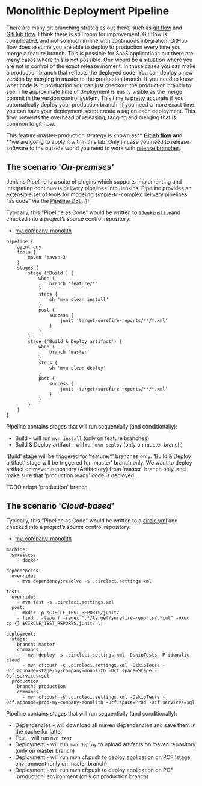 # Monolithic Deployment Pipeline

There are many git branching strategies out there, such as [git flow](http://nvie.com/posts/a-successful-git-branching-model/) and [GitHub flow](http://scottchacon.com/2011/08/31/github-flow.html). I think there is still room for improvement. Git flow is complicated, and not so much in-line with continuous integration. GitHub flow does assume you are able to deploy to production every time you merge a feature branch. This is possible for SaaS applications but there are many cases where this is not possible. One would be a situation where you are not in control of the exact release moment. In these cases you can make a production branch that reflects the deployed code. You can deploy a new version by merging in master to the production branch. If you need to know what code is in production you can just checkout the production branch to see. The approximate time of deployment is easily visible as the merge commit in the version control system. This time is pretty accurate if you automatically deploy your production branch. If you need a more exact time you can have your deployment script create a tag on each deployment. This flow prevents the overhead of releasing, tagging and merging that is common to git flow.

This feature-master-production strategy is known as** **[**Gitlab flow**](https://about.gitlab.com/2014/09/29/gitlab-flow)** **and** **we are going to apply it within this lab. Only in case you need to release software to the outside world you need to work with [release branches](https://docs.gitlab.com/ee/workflow/gitlab_flow.html#release-branches-with-gitlab-flow).

## The scenario '_On-premises'_

Jenkins Pipeline is a suite of plugins which supports implementing and integrating continuous delivery pipelines into Jenkins. Pipeline provides an extensible set of tools for modeling simple-to-complex delivery pipelines "as code" via the [Pipeline DSL](https://jenkins.io/doc/book/pipeline/syntax/).\[[1](https://jenkins.io/doc/book/pipeline/#_footnote_1)\]

Typically, this "Pipeline as Code" would be written to a[`Jenkinsfile`](https://jenkins.io/doc/book/pipeline/jenkinsfile/)and checked into a project’s source control repository:

* [my-company-monolith](https://github.com/ivans-innovation-lab/my-company-monolith/blob/master/Jenkinsfile)

```
pipeline {
    agent any
    tools { 
        maven 'maven-3' 
    }
    stages {
        stage ('Build') {
            when {
                branch 'feature/*'
            }
            steps {
                sh 'mvn clean install'
            }
            post {
                success {
                    junit 'target/surefire-reports/**/*.xml' 
                }
            }
        }
        stage ('Build & Deploy artifact') {
            when {
                branch 'master'
            }
            steps {
                sh 'mvn clean deploy'
            }
            post {
                success {
                    junit 'target/surefire-reports/**/*.xml' 
                }
            }
        }
    }
}
```

Pipeline contains stages that will run sequentially \(and conditionally\):

* Build - will run `mvn install` \(only on feature branches\)
* Build & Deploy artifact - will run `mvn deploy`  \(only on master branch\)

'Build' stage will be triggered for 'feature/\*' branches only. 'Build & Deploy artifact' stage will be triggered for 'master' branch only. We want to deploy artifact on maven repository \(Artifactory\) from 'master' branch only, and make sure that 'production ready' code is deployed.

TODO adopt 'production' branch

## The scenario '_Cloud-based'_

Typically, this "Pipeline as Code" would be written to a [circle.yml](https://github.com/ivans-innovation-lab/my-company-monolith/blob/master/circle.yml) and checked into a project’s source control repository:

* [my-company-monolith](https://github.com/ivans-innovation-lab/my-company-monolith/blob/master/circle.yml)

```
machine:
  services:
    - docker

dependencies:
  override:
    - mvn dependency:resolve -s .circleci.settings.xml

test:
  override:
    - mvn test -s .circleci.settings.xml
  post:
    - mkdir -p $CIRCLE_TEST_REPORTS/junit/
    - find . -type f -regex ".*/target/surefire-reports/.*xml" -exec cp {} $CIRCLE_TEST_REPORTS/junit/ \;

deployment:
  stage:
    branch: master
    commands:
      - mvn deploy -s .circleci.settings.xml -DskipTests -P idugalic-cloud
      - mvn cf:push -s .circleci.settings.xml -DskipTests -Dcf.appname=stage-my-company-monolith -Dcf.space=Stage -Dcf.services=sql
  production:
    branch: production
    commands:
      - mvn cf:push -s .circleci.settings.xml -DskipTests -Dcf.appname=prod-my-company-monolith -Dcf.space=Prod -Dcf.services=sql
```

Pipeline contains stages that will run sequentially \(and conditionally\):

* Dependencies - will download all maven dependencies and save them in the cache for latter
* Test - will run `mvn test` 
* Deployment  - will run `mvn deploy`  to upload artifacts on maven repository \(only on master branch\)
* Deployment  - will run mvn cf:push to deploy application on PCF 'stage' environment \(only on master branch\)
* Deployment  - will run mvn cf:push to deploy application on PCF 'production' environment \(only on production branch\)



